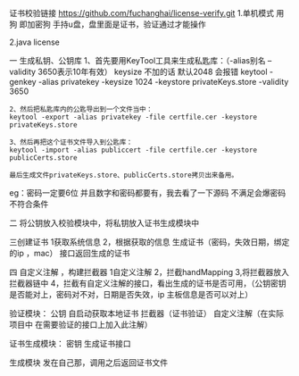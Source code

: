   证书校验链接 https://github.com/fuchanghai/license-verify.git
1.单机模式
用狗 即加密狗
手持u盘，盘里面是证书，验证通过才能操作


2.java license

一	生成私钥、公钥库
		1、首先要用KeyTool工具来生成私匙库：（-alias别名 –validity 3650表示10年有效） keysize 不加的话 默认2048  会报错
	keytool -genkey -alias privatekey -keysize 1024  -keystore privateKeys.store -validity 3650
	 
	2、然后把私匙库内的公匙导出到一个文件当中：
	keytool -export -alias privatekey -file certfile.cer -keystore privateKeys.store
	 
	3、然后再把这个证书文件导入到公匙库：
	keytool -import -alias publiccert -file certfile.cer -keystore publicCerts.store
	 
	最后生成文件privateKeys.store、publicCerts.store拷贝出来备用。
	
eg：密码一定要6位 并且数字和密码都要有，我去看了一下源码 不满足会爆密码不符合条件
	
二 将公钥放入校验模块中，将私钥放入证书生成模块中


三创建证书
	1获取系统信息
	2，根据获取的信息 生成证书（密码，失效日期，绑定的ip ，mac） 接口返回生成的证书
	
	
四 自定义注解 ，构建拦截器
	1自定义注解
	2，拦截handMapping
	3,将拦截器放入拦截器链中
	4，拦截有自定义注解的接口，看出生成的证书是否可用，（公钥密钥是否能对上，密码对不对，日期是否失效，ip 主板信息是否可以对上）


	




验证模块：
		公钥
		自启动获取本地证书
		拦截器（证书验证）
		自定义注解（在实际项目中 在需要验证的接口上加入此注解）

证书生成模块：
		密钥
		生成证书接口



生成模块 发在自己那，调用之后返回证书文件




